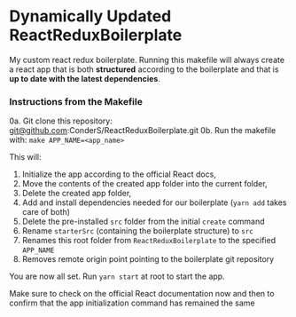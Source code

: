 # Dynamically Updated ReactReduxBoilerplate
My custom react redux boilerplate. Running this makefile will always create a react app that is both __structured__ according to the boilerplate and that is __up to date with the latest dependencies__. 

### Instructions from the Makefile
0a. Git clone this repository:
	git@github.com:ConderS/ReactReduxBoilerplate.git
0b. Run the makefile with:
	`make APP_NAME=<app_name>`

 This will:
1. Initialize the app according to the official React docs,
2. Move the contents of the created app folder into the current folder,
3. Delete the created app folder,
4. Add and install dependencies needed for our boilerplate (`yarn add` takes care of both)
5. Delete the pre-installed `src` folder from the initial `create` command
6. Rename `starterSrc` (containing the boilerplate structure) to `src`
7. Renames this root folder from `ReactReduxBoilerplate` to the specified `APP_NAME`
8. Removes remote origin point pointing to the boilerplate git repository

You are now all set. Run `yarn start` at root to start the app.

Make sure to check on the official React documentation now and then to confirm that the app initialization command has remained the same
